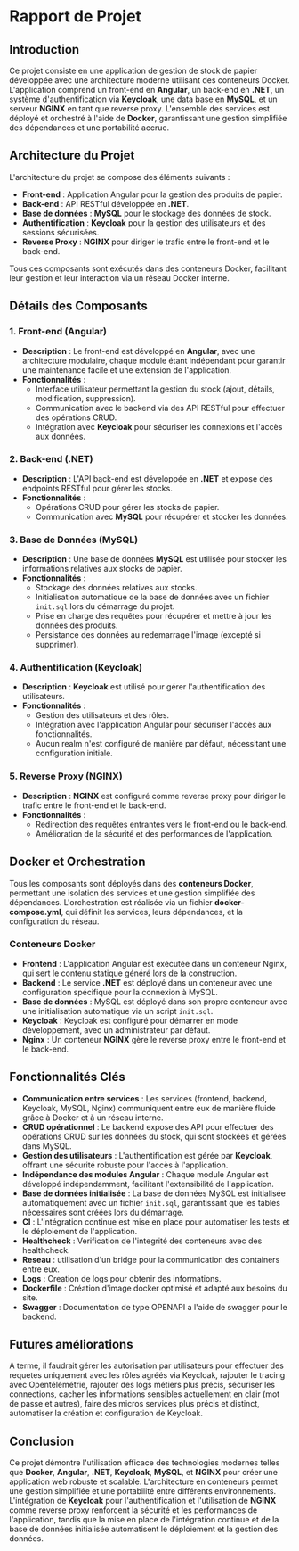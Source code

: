 
# Rapport de Projet

## Introduction

Ce projet consiste en une application de gestion de stock de papier développée avec une architecture moderne utilisant des conteneurs Docker. L'application comprend un front-end en **Angular**, un back-end en **.NET**, un système d'authentification via **Keycloak**, une data base en **MySQL**, et un serveur **NGINX** en tant que reverse proxy. L'ensemble des services est déployé et orchestré à l'aide de **Docker**, garantissant une gestion simplifiée des dépendances et une portabilité accrue.

## Architecture du Projet

L'architecture du projet se compose des éléments suivants :

- **Front-end** : Application Angular pour la gestion des produits de papier.
- **Back-end** : API RESTful développée en **.NET**.
- **Base de données** : **MySQL** pour le stockage des données de stock.
- **Authentification** : **Keycloak** pour la gestion des utilisateurs et des sessions sécurisées.
- **Reverse Proxy** : **NGINX** pour diriger le trafic entre le front-end et le back-end.

Tous ces composants sont exécutés dans des conteneurs Docker, facilitant leur gestion et leur interaction via un réseau Docker interne.

## Détails des Composants

### 1. Front-end (Angular)

- **Description** : Le front-end est développé en **Angular**, avec une architecture modulaire, chaque module étant indépendant pour garantir une maintenance facile et une extension de l'application.
- **Fonctionnalités** :
  - Interface utilisateur permettant la gestion du stock (ajout, détails, modification, suppression).
  - Communication avec le backend via des API RESTful pour effectuer des opérations CRUD.
  - Intégration avec **Keycloak** pour sécuriser les connexions et l'accès aux données.

### 2. Back-end (.NET)

- **Description** : L'API back-end est développée en **.NET** et expose des endpoints RESTful pour gérer les stocks.
- **Fonctionnalités** :
  - Opérations CRUD pour gérer les stocks de papier.
  - Communication avec **MySQL** pour récupérer et stocker les données.

### 3. Base de Données (MySQL)

- **Description** : Une base de données **MySQL** est utilisée pour stocker les informations relatives aux stocks de papier.
- **Fonctionnalités** :
  - Stockage des données relatives aux stocks.
  - Initialisation automatique de la base de données avec un fichier `init.sql` lors du démarrage du projet.
  - Prise en charge des requêtes pour récupérer et mettre à jour les données des produits.
  - Persistance des données au redemarrage l'image (excepté si supprimer).

### 4. Authentification (Keycloak)

- **Description** : **Keycloak** est utilisé pour gérer l'authentification des utilisateurs.
- **Fonctionnalités** :
  - Gestion des utilisateurs et des rôles.
  - Intégration avec l'application Angular pour sécuriser l'accès aux fonctionnalités.
  - Aucun realm n'est configuré de manière par défaut, nécessitant une configuration initiale.

### 5. Reverse Proxy (NGINX)

- **Description** : **NGINX** est configuré comme reverse proxy pour diriger le trafic entre le front-end et le back-end.
- **Fonctionnalités** :
  - Redirection des requêtes entrantes vers le front-end ou le back-end.
  - Amélioration de la sécurité et des performances de l'application.

## Docker et Orchestration

Tous les composants sont déployés dans des **conteneurs Docker**, permettant une isolation des services et une gestion simplifiée des dépendances. L'orchestration est réalisée via un fichier **docker-compose.yml**, qui définit les services, leurs dépendances, et la configuration du réseau.

### Conteneurs Docker

- **Frontend** : L'application Angular est exécutée dans un conteneur Nginx, qui sert le contenu statique généré lors de la construction.
- **Backend** : Le service **.NET** est déployé dans un conteneur avec une configuration spécifique pour la connexion à MySQL.
- **Base de données** : MySQL est déployé dans son propre conteneur avec une initialisation automatique via un script `init.sql`.
- **Keycloak** : Keycloak est configuré pour démarrer en mode développement, avec un administrateur par défaut.
- **Nginx** : Un conteneur **NGINX** gère le reverse proxy entre le front-end et le back-end.

## Fonctionnalités Clés

- **Communication entre services** : Les services (frontend, backend, Keycloak, MySQL, Nginx) communiquent entre eux de manière fluide grâce à Docker et à un réseau interne.
- **CRUD opérationnel** : Le backend expose des API pour effectuer des opérations CRUD sur les données du stock, qui sont stockées et gérées dans MySQL.
- **Gestion des utilisateurs** : L'authentification est gérée par **Keycloak**, offrant une sécurité robuste pour l'accès à l'application.
- **Indépendance des modules Angular** : Chaque module Angular est développé indépendamment, facilitant l'extensibilité de l'application.
- **Base de données initialisée** : La base de données MySQL est initialisée automatiquement avec un fichier `init.sql`, garantissant que les tables nécessaires sont créées lors du démarrage.
- **CI** : L'intégration continue est mise en place pour automatiser les tests et le déploiement de l'application.
- **Healthcheck** : Verification de l'integrité des conteneurs avec des healthcheck.
- **Reseau** : utilisation d'un bridge pour la communication des containers entre eux.
- **Logs** : Creation de logs pour obtenir des informations.
- **Dockerfile** : Création d'image docker optimisé et adapté aux besoins du site.
- **Swagger** : Documentation de type OPENAPI a l'aide de swagger pour le backend.

## Futures améliorations

A terme, il faudrait gérer les autorisation par utilisateurs pour effectuer des requetes uniquement avec les rôles agréés via Keycloak, rajouter le tracing avec Opentélémétrie, rajouter des logs métiers plus précis, sécuriser les connections, cacher les informations sensibles actuellement en clair (mot de passe et autres), faire des micros services plus précis et distinct, automatiser la création et configuration de Keycloak.

## Conclusion

Ce projet démontre l'utilisation efficace des technologies modernes telles que **Docker**, **Angular**, **.NET**, **Keycloak**, **MySQL**, et **NGINX** pour créer une application web robuste et scalable. L'architecture en conteneurs permet une gestion simplifiée et une portabilité entre différents environnements. L'intégration de **Keycloak** pour l'authentification et l'utilisation de **NGINX** comme reverse proxy renforcent la sécurité et les performances de l'application, tandis que la mise en place de l'intégration continue et de la base de données initialisée automatisent le déploiement et la gestion des données.
